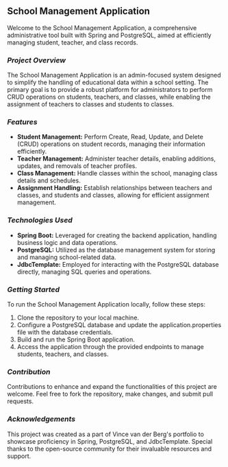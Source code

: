 ## School Management Application

Welcome to the School Management Application, a comprehensive administrative tool built with Spring and PostgreSQL, aimed at efficiently managing student, teacher, and class records.

### _Project Overview_

The School Management Application is an admin-focused system designed to simplify the handling of educational data within a school setting.
The primary goal is to provide a robust platform for administrators to perform CRUD operations on students, teachers, and classes, while enabling the assignment of teachers to classes and students to classes.

### _Features_

* **Student Management:** Perform Create, Read, Update, and Delete (CRUD) operations on student records, managing their information efficiently.
* **Teacher Management:** Administer teacher details, enabling additions, updates, and removals of teacher profiles.
* **Class Management:** Handle classes within the school, managing class details and schedules.
* **Assignment Handling:** Establish relationships between teachers and classes, and students and classes, allowing for efficient assignment management.

### _Technologies Used_

* **Spring Boot:** Leveraged for creating the backend application, handling business logic and data operations.
* **PostgreSQL:** Utilized as the database management system for storing and managing school-related data.
* **JdbcTemplate:** Employed for interacting with the PostgreSQL database directly, managing SQL queries and operations.

### _Getting Started_

To run the School Management Application locally, follow these steps:

1. Clone the repository to your local machine.
2. Configure a PostgreSQL database and update the application.properties file with the database credentials.
3. Build and run the Spring Boot application.
4. Access the application through the provided endpoints to manage students, teachers, and classes.

### _Contribution_

Contributions to enhance and expand the functionalities of this project are welcome. Feel free to fork the repository, make changes, and submit pull requests.

### _Acknowledgements_

This project was created as a part of Vince van der Berg's portfolio to showcase proficiency in Spring, PostgreSQL, and JdbcTemplate. Special thanks to the open-source community for their invaluable resources and support.
